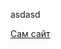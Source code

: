 asdasd

[Сам сайт]([https://daniilshat.ru/](https://notnotik.github.io/VITA-seprik/)https://notnotik.github.io/VITA-seprik/)
